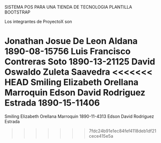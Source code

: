SISTEMA POS PARA UNA TIENDA DE TECNOLOGIA
PLANTILLA BOOTSTRAP

Los integrantes de ProyectoX son 

Jonathan Josue De Leon Aldana  1890-08-15756
Luis Francisco Contreras Soto  1890-13-21125
David Oswaldo  Zuleta Saavedra
<<<<<<< HEAD
Smiling Elizabeth Orellana Marroquin
Edson David Rodriguez Estrada	1890-15-11406
=======
Smiling Elizabeth Orellana Marroquin 1890-11-4313
Edson David Rodriguez Estrada
>>>>>>> 7fdc24b91e1ec84fef4118deb1df21cece415e5a
